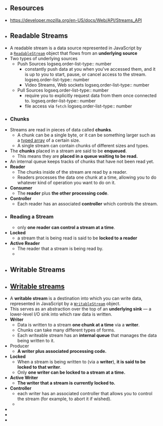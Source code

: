 - ## Resources
- https://developer.mozilla.org/en-US/docs/Web/API/Streams_API
- ## Readable Streams
- A readable stream is a data source represented in JavaScript by a [`ReadableStream`](https://developer.mozilla.org/en-US/docs/Web/API/ReadableStream) object that flows from an **underlying source**
- Two types of underlying sources
	- Push Sources
	  logseq.order-list-type:: number
		- constantly push data at you when you've accessed them, and it is up to you to start, pause, or cancel access to the stream.
		  logseq.order-list-type:: number
		- Video Streams, Web sockets
		  logseq.order-list-type:: number
	- Pull Sources
	  logseq.order-list-type:: number
		- require you to explicitly request data from them once connected to.
		  logseq.order-list-type:: number
		- file access via `fetch`
		  logseq.order-list-type:: number
- ### Chunks
- Streams are read in pieces of data called **chunks**.
	- A chunk can be a single byte, or it can be something larger such as a [typed array](https://developer.mozilla.org/en-US/docs/Web/JavaScript/Guide/Typed_arrays) of a certain size.
	- A single stream can contain chunks of different sizes and types.
- The **chunks** placed in a stream are said to be **enqueued**.
	- This means they are **placed in a queue waiting to be read.**
- An internal queue keeps tracks of chunks that have not been read yet.
- **Reader**
	- The chunks inside of the stream are read by a reader.
	- Readers processes the data one chunk at a time, allowing you to do whatever kind of operation you want to do on it.
- **Consumer**
	- The **reader** plus **the other processing code**.
- **Controller**
	- Each reader has an associated **controller** which controls the stream.
- ### Reading a Stream
	- only **one reader can control a stream at a time**.
- **Locked**
	- a stream that is being read is said to be **locked to a reader**
- **Active Reader**
	- The reader that a stream is being read by.
	-
- ## Writable Streams
- ## [Writable streams](https://developer.mozilla.org/en-US/docs/Web/API/Streams_API/Concepts#writable_streams)
- A **writable stream** is a destination into which you can write data, represented in JavaScript by a [`WritableStream`](https://developer.mozilla.org/en-US/docs/Web/API/WritableStream) object.
- This serves as an abstraction over the top of an **underlying sink** — a lower-level I/O sink into which raw data is written.
- **Writer**
	- Data is written to a stream **one chunk at a time** via a **writer**.
	- Chunks can take many different types of forms.
	- Each writeable stream has an **internal queue** that manages the data being written to it.
- Producer
	- **A writer plus associated processing code.**
- **Locked**
	- When a stream is being written to (via a **writer**), **it is said to be locked to that writer**.
	- Only **one writer can be locked to a stream at a time.**
- **Active Writer**
	- **The writer that a stream is currently locked to.**
- **Controller**
	- each writer has an associated controller that allows you to control the stream (for example, to abort it if wished).
	-
-
-
-